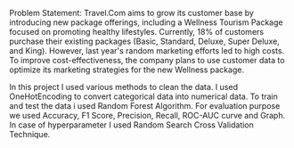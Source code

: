 Problem Statement: Travel.Com aims to grow its customer base by introducing new package offerings, including a Wellness Tourism Package 
focused on promoting healthy lifestyles. Currently, 18% of customers purchase their existing packages (Basic, Standard, Deluxe, Super
Deluxe, and King). However, last year's random marketing efforts led to high costs. To improve cost-effectiveness, the company plans to
use customer data to optimize its marketing strategies for the new Wellness package.


In this project I used various methods to clean the data. I used OneHotEncoding to convert categorical data into numerical data. To train
and test the data i used Random Forest Algorithm. For evaluation purpose we used Accuracy, F1 Score, Precision, Recall, ROC-AUC curve 
and Graph. In case of hyperparameter I used Random Search Cross Validation Technique.
